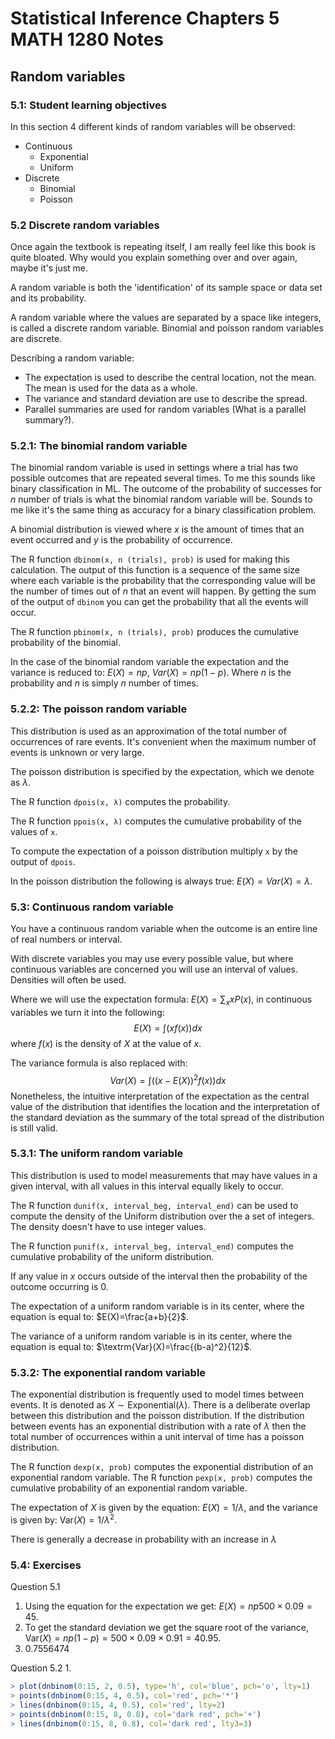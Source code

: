 
# Statistical Inference Chapters 5 MATH 1280 Notes

## Random variables

### 5.1: Student learning objectives
In this section 4 different kinds of random variables will be observed:
* Continuous
  * Exponential
  * Uniform
* Discrete
  * Binomial
  * Poisson

### 5.2 Discrete random variables
Once again the textbook is repeating itself, I am really feel like this book is quite bloated. Why would you explain something over and over again, maybe it's just me.

A random variable is both the 'identification' of its sample space or data set and its probability.

A random variable where the values are separated by a space like integers, is called a discrete random variable. Binomial and poisson random variables are discrete.

Describing a random variable:
* The expectation is used to describe the central location, not the mean. The mean is used for the data as a whole.
* The variance and standard deviation are use to describe the spread.
* Parallel summaries are used for random variables (What is a parallel summary?).

### 5.2.1: The binomial random variable
The binomial random variable is used in settings where a trial has two possible outcomes that are repeated several times. To me this sounds like binary classification in ML. The outcome of the probability of successes for $n$ number of trials is what the binomial random variable will be. Sounds to me like it's the same thing as accuracy for a binary classification problem. 

A binomial distribution is viewed where $x$ is the amount of times that an event occurred and $y$ is the probability of occurrence.

The R function `dbinom(x, n (trials), prob)` is used for making this calculation. The output of this function is a sequence of the same size where each variable is the probability that the corresponding value will be the number of times out of $n$ that an event will happen. By getting the sum of the output of `dbinom` you can get the probability that all the events will occur.

The R function `pbinom(x, n (trials), prob)` produces the cumulative probability of the binomial.

In the case of the binomial random variable the expectation and the variance is reduced to: $E(X)=np$, $Var(X)=np(1-p)$. Where $n$ is the probability and $n$ is simply $n$ number of times.

### 5.2.2: The poisson random variable
This distribution is used as an approximation of the total number of occurrences of rare events. It's convenient when the maximum number of events is unknown or very large.

The poisson distribution is specified by the expectation, which we denote as $\lambda$. 

The R function `dpois(x, λ)` computes the probability.

The R function `ppois(x, λ)` computes the cumulative probability of the values of `x`.

To compute the expectation of a poisson distribution multiply `x` by the output of `dpois`.

In the poisson distribution the following is always true: $E(X)=Var(X)=\lambda$.

### 5.3: Continuous random variable
You have a continuous random variable when the outcome is an entire line of real numbers or interval.

With discrete variables you may use every possible value, but where continuous variables are concerned you will use an interval of values. Densities will often be used.

Where we will use the expectation formula: $E(X)=\sum_xxP(x)$, in continuous variables we turn it into the following:
$$
E(X)=\int(xf(x))dx
$$
where $f(x)$ is the density of $X$ at the value of $x$.

The variance formula is also replaced with:
$$
Var(X)=\int((x-E(X))^2f(x))dx
$$
Nonetheless, the intuitive interpretation of the expectation as the central value of the distribution that identifies the location and the interpretation of the standard deviation as the summary of the total spread of the distribution is still valid.

### 5.3.1: The uniform random variable
This distribution is used to model measurements that may have values in a given interval, with all values in this interval equally likely to occur.

The R function `dunif(x, interval_beg, interval_end)` can be used to compute the density of the Uniform distribution over the a set of integers. The density doesn't have to use integer values.

The R function `punif(x, interval_beg, interval_end)` computes the cumulative probability of the uniform distribution.

If any value in $x$ occurs outside of the interval then the probability of the outcome occurring is 0.

The expectation of a uniform random variable is in its center, where the equation is equal to: $E(X)=\frac{a+b}{2}$.

The variance of a uniform random variable is in its center, where the equation is equal to: $\textrm{Var}(X)=\frac{(b-a)^2}{12}$.

### 5.3.2: The exponential random variable
The exponential distribution is frequently used to model times between events. It is denoted as $X\sim\textrm{Exponential}(\lambda)$. There is a deliberate overlap between this distribution and the poisson distribution. If the distribution between events has an exponential distribution with a rate of $\lambda$ then the total number of occurrences within a unit interval of time has a poisson distribution.

The R function `dexp(x, prob)` computes the exponential distribution of an exponential random variable.
The R function `pexp(x, prob)` computes the cumulative probability of an exponential random variable.

The expectation of $X$ is given by the equation: $E(X)=1/\lambda$, and the variance is given by: $\textrm{Var}(X)=1/\lambda^2$.

There is generally a decrease in probability with an increase in $\lambda$

### 5.4: Exercises
Question 5.1
1. Using the equation for the expectation we get: $E(X)=np500\times0.09=45$.
2. To get the standard deviation we get the square root of the variance, $\textrm{Var}(X)=np(1-p)=500\times0.09\times0.91=40.95$.
3. 0.7556474


Question 5.2
1.
```R
> plot(dnbinom(0:15, 2, 0.5), type='h', col='blue', pch='o', lty=1)
> points(dnbinom(0:15, 4, 0.5), col='red', pch='*')
> lines(dnbinom(0:15, 4, 0.5), col='red', lty=2)
> points(dnbinom(0:15, 8, 0.8), col='dark red', pch='+')
> lines(dnbinom(0:15, 8, 0.8), col='dark red', lty3=3)
```